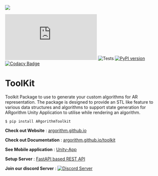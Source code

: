 <img src="https://raw.githubusercontent.com/ARgorithm/toolkit/documentation/docs/docs/img/LogoForGithub.svg" style="margin: 0 auto;"/>

![](https://byob.yarr.is/ARgorithm/toolkit/Schema/master/shields.json)
![Tests](https://github.com/ARgorithm/toolkit/workflows/Tests/badge.svg)
[![PyPI version](https://badge.fury.io/py/ARgorithmToolkit.svg)](https://badge.fury.io/py/ARgorithmToolkit)
[![Codacy Badge](https://app.codacy.com/project/badge/Grade/7fc0582b57454179a005cb6821935290)](https://www.codacy.com/gh/ARgorithm/toolkit/dashboard?utm_source=github.com&amp;utm_medium=referral&amp;utm_content=ARgorithm/toolkit&amp;utm_campaign=Badge_Grade)

# ToolKit
Toolkit Package to use to generate your custom algorithms for AR representation.
The package is designed to provide an STL like feature to various data structures and algorithms to support state generation for ARgorithm Unity Application to utilise while rendering an algorithm.

```console
$ pip install ARgorithmToolkit
```

**Check out Website** : [argorithm.github.io](https://argorithm.github.io)

**Check out Documentation** : [argorithm.github.io/toolkit](https://argorithm.github.io/toolkit)

**See Mobile application** : [Unity-App](https://github.com/ARgorithm/Unity-App)

**Setup Server** : [FastAPI based REST API](https://github.com/ARgorithm/Server)

**Join our discord Server** : [![Discord Server](https://img.shields.io/discord/854962642790383648.svg?label=Discord&logo=Discord&colorB=7289da&style=for-the-badge)](https://discord.gg/W7QPh35snP)